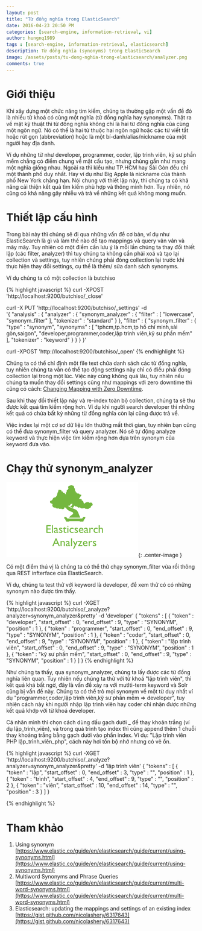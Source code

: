 ```yaml
---
layout: post
title: "Từ đồng nghĩa trong ElasticSearch"
date: 2016-04-23 20:50 PM
categories: [search-engine, information-retrieval, vi]
author: hungnq1989
tags : [search-engine, information-retrieval, elasticsearch]
description: Từ đồng nghĩa (synonyms) trong ElasticSearch
image: /assets/posts/tu-dong-nghia-trong-elasticsearch/analyzer.png
comments: true
---
```


# Giới thiệu

Khi xây dựng một chức năng tìm kiếm, chúng ta thường gặp một vấn đề đó là nhiều từ khoá có cùng một nghĩa (từ đồng nghĩa hay synonyms). Thật ra về mặt kỹ thuật thì từ đồng nghĩa không chỉ là hai từ đồng nghĩa của cùng một ngôn ngữ. Nó có thể là hai từ thuộc hai ngôn ngữ hoặc các từ viết tắt hoặc rút gọn (abbreviation) hoặc là một bí-danh/alias/nickname của một người hay địa danh. 

Ví dụ những từ như developer, programmer, coder, lập trình viên, kỹ sư phần mềm chẳng có điểm chung về mặt cấu tạo, nhưng chúng gần như mang một nghĩa giống nhau. Ngoài ra thì kiểu như TP.HCM hay Sài Gòn đều chỉ một thành phố duy nhất. Hay ví dụ như Big Apple là nickname của thành phố New York chẳng hạn. Nói chung với thiết lập này, thì chúng ta có khả năng cải thiện kết quả tìm kiếm phù hợp và thông minh hơn. Tuy nhiên, nó cũng có khả năng gây nhiễu và trả về những kết quả không mong muốn.

# Thiết lập cấu hình

Trong bài này thì chúng sẽ đi qua những vấn đề cơ bản, ví dụ như ElasticSearch là gì và làm thế nào để tạo mappings và query vân vân và mây mây. Tuy nhiên có một điểm cần lưu ý là mỗi lần chúng ta thay đổi thiết lập (các filter, analyzer) thì tuy chúng ta không cần phải xoá và tạo lại collection và settings, tuy nhiên chúng phải đóng collection lại trước khi thực hiện thay đổi settings, cụ thể là thêm/ sửa danh sách synonyms.

Ví dụ chúng ta có một collection là butchiso

{% highlight javascript %}
curl -XPOST 'http://localhost:9200/butchiso/_close'

curl -X PUT 'http://localhost:9200/butchiso/_settings' -d \
'{
  "analysis" : {
      "analyzer" : {
        "synonym_analyzer" : {
          "filter" : [ "lowercase", "synonym_filter" ],
          "tokenizer" : "standard"
        }
      },
      "filter" : {
        "synonym_filter" : {
            "type" : "synonym",
            "synonyms" : [ 
              "tphcm,tp.hcm,tp hồ chí minh,sài gòn,saigon",
              "developer,programmer,coder,lập trình viên,kỹ sư phần mềm"
            ],
            "tokenizer" : "keyword"
        }
      }
    }
}'

curl -XPOST 'http://localhost:9200/butchiso/_open'
{% endhighlight %}

Chúng ta có thể chỉ định một file text chứa danh sách các từ đồng nghĩa, tuy nhiên chúng ta vẫn có thể tạo động settings này chỉ có điều phải đóng collection lại trong một lúc. Việc này cũng không quá lâu, tuy nhiên nếu chúng ta muốn thay đổi settings cũng như mappings với zero downtime thì cũng có cách: [Changing Mapping with Zero Downtime](https://www.elastic.co/blog/changing-mapping-with-zero-downtime).

Sau khi thay đổi thiết lập này và re-index toàn bộ collection, chúng ta sẽ thu được kết quả tìm kiếm rộng hơn. Ví dụ khi người search developer thì những kết quả có chứa bất kỳ những từ đồng nghĩa còn lại cũng được trả về.

Việc index lại một cơ sơ dữ liệu lớn thường mất thời gian, tuy nhiên bạn cũng có thể đưa synonym_filter và query analyzer. Nó sẽ tự động analyze keyword và thực hiện việc tìm kiếm rộng hơn dựa trên synonym của keyword đưa vào. 

# Chạy thử synonym_analyzer

![https](/assets/posts/tu-dong-nghia-trong-elasticsearch/analyzer.png){: .center-image }

Có một điểm thú vị là chúng ta có thể thử chạy synonym_filter vừa rồi thông qua REST infterface của ElasticSearch.

Ví dụ, chúng ta test thử với keyword là developer, để xem thử có có những synonym nào được tìm thấy.

{% highlight javascript %}
curl -XGET 'http://localhost:9200/butchiso/_analyze?analyzer=synonym_analyzer&pretty' -d  'developer'
{
  "tokens" : [ {
    "token" : "developer",
    "start_offset" : 0,
    "end_offset" : 9,
    "type" : "SYNONYM",
    "position" : 1
  }, {
    "token" : "programmer",
    "start_offset" : 0,
    "end_offset" : 9,
    "type" : "SYNONYM",
    "position" : 1
  }, {
    "token" : "coder",
    "start_offset" : 0,
    "end_offset" : 9,
    "type" : "SYNONYM",
    "position" : 1
  }, {
    "token" : "lập trình viên",
    "start_offset" : 0,
    "end_offset" : 9,
    "type" : "SYNONYM",
    "position" : 1
  }, {
    "token" : "kỹ sư phần mềm",
    "start_offset" : 0,
    "end_offset" : 9,
    "type" : "SYNONYM",
    "position" : 1
  } ]
}
{% endhighlight %}

Như chúng ta thấy, qua synonym_analyzer, chúng ta lấy được các từ đồng nghĩa liên quan. Tuy nhiên nếu chúng ta thử với từ khoá "lập trình viên", thì kết quả khá bất ngờ, đây là vấn đề xảy ra với mutlti-term keyword và Solr cũng bị vấn đề này. Chúng ta có thể trỏ mọi synonym về một từ duy nhất ví dụ "programmer,coder,lập trình viên,kỹ sư phần mềm => developer", tuy nhiên cách này khi người nhập lập trình viên hay coder chỉ nhận được những kết quả khớp vời từ khoá developer.

Cá nhân mình thì chọn cách dùng dấu gạch dưới _ để thay khoản trắng (ví dụ lập_trình_viên), và trong quá trình tạo index thì cũng append thêm 1 chuỗi thay khoảng trắng bằng gạch dưới vào phần index. Ví dụ: "Lập trình viên PHP lập_trình_viên_php", cách này hơi tốn bộ nhớ nhưng có vẻ ổn.

{% highlight javascript %}
curl -XGET 'http://localhost:9200/butchiso/_analyze?analyzer=synonym_analyzer&pretty' -d  'lập trình viên'
{
  "tokens" : [ {
    "token" : "lập",
    "start_offset" : 0,
    "end_offset" : 3,
    "type" : "<ALPHANUM>",
    "position" : 1
  }, {
    "token" : "trình",
    "start_offset" : 4,
    "end_offset" : 9,
    "type" : "<ALPHANUM>",
    "position" : 2
  }, {
    "token" : "viên",
    "start_offset" : 10,
    "end_offset" : 14,
    "type" : "<ALPHANUM>",
    "position" : 3
  } ]
}

{% endhighlight %}



# Tham khảo 
1. Using synonym [https://www.elastic.co/guide/en/elasticsearch/guide/current/using-synonyms.html](https://www.elastic.co/guide/en/elasticsearch/guide/current/using-synonyms.html)
2. Multiword Synonyms and Phrase Queries [https://www.elastic.co/guide/en/elasticsearch/guide/current/multi-word-synonyms.html](https://www.elastic.co/guide/en/elasticsearch/guide/current/multi-word-synonyms.html)
3. Elasticsearch: updating the mappings and settings of an existing index [https://gist.github.com/nicolashery/6317643](https://gist.github.com/nicolashery/6317643)
